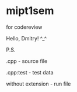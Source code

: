 # mipt1sem
for codereview

Hello, Dmitry! ^_^


P.S.

.cpp - source file

.cpp:test - test data

without extension - run file
